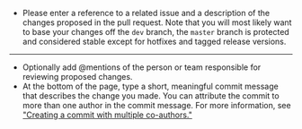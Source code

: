 - Please enter a reference to a related issue and a description of the changes
proposed in the pull request. Note that you will most likely want to base your changes off the `dev` branch, the `master` branch is protected and considered stable except for hotfixes and tagged release versions.



----

- Optionally add @mentions of the person or team responsible for reviewing proposed changes. 
- At the bottom of the page, type a short, meaningful commit message that describes the change you made. You can attribute the commit to more than one author in the commit message. For more information, see ["Creating a commit with multiple co-authors."](https://help.github.com/en/articles/creating-a-commit-with-multiple-authors)
